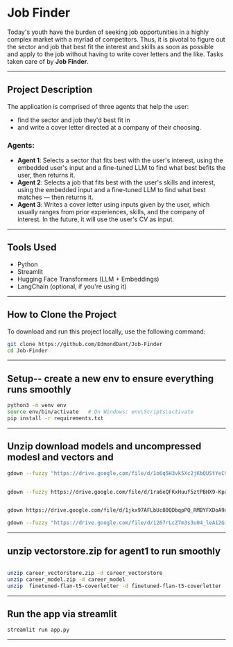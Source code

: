 # Job Finder

Today's youth have the burden of seeking job opportunities in a highly complex market with a myriad of competitors. Thus, it is pivotal to figure out the sector and job that best fit the interest and skills as soon as possible and apply to the job without having to write cover letters and the like. Tasks taken care of by **Job Finder**.

---

## Project Description

The application is comprised of three agents that help the user:

- find the sector and job they'd best fit in
- and write a cover letter directed at a company of their choosing.

### Agents:

- **Agent 1**: Selects a sector that fits best with the user's interest, using the embedded user's input and a fine-tuned LLM to find what best befits the user, then returns it.
- **Agent 2**: Selects a job that fits best with the user's skills and interest, using the embedded input and a fine-tuned LLM to find what best matches — then returns it.
- **Agent 3**: Writes a cover letter using inputs given by the user, which usually ranges from prior experiences, skills, and the company of interest. In the future, it will use the user's CV as input.

---

## Tools Used

- Python
- Streamlit
- Hugging Face Transformers (LLM + Embeddings)
- LangChain (optional, if you're using it)

---

## How to Clone the Project

To download and run this project locally, use the following command:

```bash
git clone https://github.com/EdmondDant/Job-Finder
cd Job-Finder 
```






---





## Setup-- create a new env to ensure everything runs smoothly

```bash
python3 -m venv env
source env/bin/activate   # On Windows: env\Scripts\activate
pip install -r requirements.txt

```
---
## Unzip download models and uncompressed modesl and vectors and  

```bash
gdown --fuzzy "https://drive.google.com/file/d/1o6q5H3vk5Xc2jKbQUStYeC92dZWcB5rF/view?usp=sharing"


gdown --fuzzy https://drive.google.com/file/d/1ra6eQFKxHuuf5ztPBHX9-Kpa4zCFrIUS/view?usp=sharing


gdown https://drive.google.com/file/d/1jkx97AFLbUc80QDbqpPQ_RMBYFXDoA9a/view?usp=sharing

gdown --fuzzy "https://drive.google.com/file/d/1267rLcZ7m3s3u04_leAi2G1x4xml9FsW/view?usp=sharing"

```
---
## unzip vectorstore.zip for agent1 to run smoothly
```bash

unzip career_vectorstore.zip -d career_vectorstore
unzip career_model.zip -d career_model
unzip  finetuned-flan-t5-coverletter -d finetuned-flan-t5-coverletter

```


---



## Run the app via streamlit
```bash
streamlit run app.py

```

---